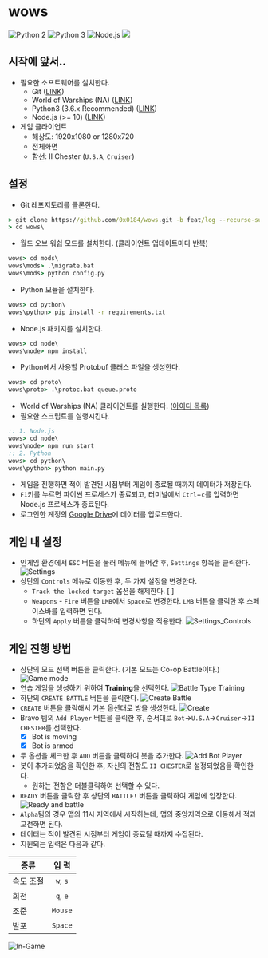 # wows
![Python 2](https://img.shields.io/badge/Python-2.7-blue.svg)
![Python 3](https://img.shields.io/badge/Python-3.6.8-blue.svg)
![Node.js](https://img.shields.io/badge/Node.js-v10.15.3-green.svg)
![](https://github.com/rapsealk/wows/workflows/Python%20application/badge.svg)

## 시작에 앞서..
* 필요한 소프트웨어를 설치한다.
    - Git ([LINK](https://git-scm.com/))
    - World of Warships (NA) ([LINK](https://na.wargaming.net/en/games/wows))
    - Python3 (3.6.x Recommended) ([LINK](https://www.python.org/downloads/windows/))
    - Node.js (>= 10) ([LINK](https://nodejs.org/en/))
* 게임 클라이언트
    - 해상도: 1920x1080 or 1280x720
    - 전체화면
    - 함선: II Chester (`U.S.A`, `Cruiser`)

## 설정
* Git 레포지토리를 클론한다.
```bat
> git clone https://github.com/0x0184/wows.git -b feat/log --recurse-submodules
> cd wows\
```
* 월드 오브 워쉽 모드를 설치한다. (클라이언트 업데이트마다 반복)
```bat
wows> cd mods\
wows\mods> .\migrate.bat
wows\mods> python config.py
```
* Python 모듈을 설치한다.
```bat
wows> cd python\
wows\python> pip install -r requirements.txt
```
* Node.js 패키지를 설치한다.
```bat
wows> cd node\
wows\node> npm install
```
* Python에서 사용할 Protobuf 클래스 파일을 생성한다.
```bat
wows> cd proto\
wows\proto> .\protoc.bat queue.proto
```
* World of Warships (NA) 클라이언트를 실행한다. ([아이디 목록](https://github.com/0x0184/wows/blob/feat/log/LOGIN.md))
* 필요한 스크립트를 실행시킨다.
```bat
:: 1. Node.js
wows> cd node\
wows\node> npm run start
:: 2. Python
wows> cd python\
wows\python> python main.py
```
* 게임을 진행하면 적이 발견된 시점부터 게임이 종료될 때까지 데이터가 저장된다.
* `F1`키를 누르면 파이썬 프로세스가 종료되고, 터미널에서 `Ctrl`+`c`를 입력하면 Node.js 프로세스가 종료된다.
* 로그인한 계정의 [Google Drive](https://drive.google.com/)에 데이터를 업로드한다.

## 게임 내 설정
* 인게임 환경에서 `ESC` 버튼을 눌러 메뉴에 들어간 후, `Settings` 항목을 클릭한다.
![Settings](https://github.com/0x0184/wows/blob/feat/log/resources/settings.png)
* 상단의 `Controls` 메뉴로 이동한 후, 두 가지 설정을 변경한다.
    - `Track the locked target` 옵션을 해제한다. [ ]
    - `Weapons` - `Fire` 버튼을 `LMB`에서 `Space`로 변경한다. `LMB` 버튼을 클릭한 후 스페이스바를 입력하면 된다.
    - 하단의 `Apply` 버튼을 클릭하여 변경사항을 적용한다.
![Settings_Controls](https://github.com/0x0184/wows/blob/feat/log/resources/settings_controls.png)

## 게임 진행 방법
* 상단의 모드 선택 버튼을 클릭한다. (기본 모드는 Co-op Battle이다.)
![Game mode](https://github.com/0x0184/wows/blob/feat/log/resources/01.png)
* 연습 게임을 생성하기 위하여 **Training**을 선택한다.
![Battle Type Training](https://github.com/0x0184/wows/blob/feat/log/resources/02.png)
* 하단의 `CREATE BATTLE` 버튼을 클릭한다.
![Create Battle](https://github.com/0x0184/wows/blob/feat/log/resources/03.png)
* `CREATE` 버튼을 클릭해서 기본 옵션대로 방을 생성한다.
![Create](https://github.com/0x0184/wows/blob/feat/log/resources/04.png)
* Bravo 팀의 `Add Player` 버튼을 클릭한 후, 순서대로 `Bot`->`U.S.A`->`Cruiser`->`II CHESTER`를 선택한다.
    - [x] Bot is moving
    - [x] Bot is armed
* 두 옵션을 체크한 후 `ADD` 버튼을 클릭하여 봇을 추가한다.
![Add Bot Player](https://github.com/0x0184/wows/blob/feat/log/resources/05.png)
* 봇이 추가되었음을 확인한 후, 자신의 전함도 `II CHESTER`로 설정되었음을 확인한다.
    - 원하는 전함은 더블클릭하여 선택할 수 있다.
* `READY` 버튼을 클릭한 후 상단의 `BATTLE!` 버튼을 클릭하여 게임에 입장한다.
![Ready and battle](https://github.com/0x0184/wows/blob/feat/log/resources/06.png)
* `Alpha`팀의 경우 맵의 11시 지역에서 시작하는데, 맵의 중앙지역으로 이동해서 적과 교전하면 된다.
* 데이터는 적이 발견된 시점부터 게임이 종료될 때까지 수집된다.
* 지원되는 입력은 다음과 같다.

|   종류   |   입 력   |
| -------- |:--------:|
| 속도 조절 | `w`, `s` |
|   회전   | `q`, `e` |
|   조준   | `Mouse`  |
|   발포   | `Space`  |

![In-Game](https://github.com/0x0184/wows/blob/feat/log/resources/08.png)
